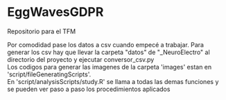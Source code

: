 # EggWavesGDPR


Repositorio para el TFM

Por comodidad pase los datos a csv cuando empecé a trabajar. Para generar los csv hay que llevar la carpeta "datos" de "_NeuroElectro" al directorio del proyecto y ejecutar conversor_csv.py  
Los codigos para generar las imagenes de la carpeta 'images' estan en 'script/fileGeneratingScripts'.   
En 'script/analysisScripts/study.R' se llama a todas las demas funciones y se pueden ver paso a paso los procedimientos aplicados  
